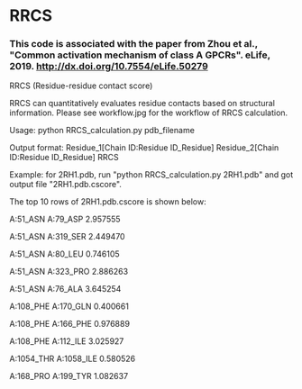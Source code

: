 # RRCS
### This code is associated with the paper from Zhou et al., "Common activation mechanism of class A GPCRs". eLife, 2019. http://dx.doi.org/10.7554/eLife.50279

RRCS (Residue-residue contact score)

RRCS can quantitatively evaluates residue contacts based on structural information. Please see workflow.jpg for the workflow of RRCS calculation.

Usage: python RRCS_calculation.py pdb_filename

Output format: Residue_1[Chain ID:Residue ID_Residue] Residue_2[Chain ID:Residue ID_Residue] RRCS

Example: for 2RH1.pdb, run "python RRCS_calculation.py 2RH1.pdb" and got output file "2RH1.pdb.cscore".

The top 10 rows of 2RH1.pdb.cscore is shown below:

A:51_ASN A:79_ASP 2.957555

A:51_ASN A:319_SER 2.449470

A:51_ASN A:80_LEU 0.746105

A:51_ASN A:323_PRO 2.886263

A:51_ASN A:76_ALA 3.645254

A:108_PHE A:170_GLN 0.400661

A:108_PHE A:166_PHE 0.976889

A:108_PHE A:112_ILE 3.025927

A:1054_THR A:1058_ILE 0.580526

A:168_PRO A:199_TYR 1.082637

